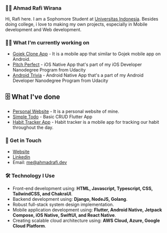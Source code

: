 ### 👨‍🚀 Ahmad Rafi Wirana

Hi, Rafi here. I am a Sophomore Student at [Universitas Indonesia](https://www.ui.ac.id/). Besides doing college,
i love to making my own projects, especially in Mobile development and Web development. 

### 🧑‍💻 What I'm currently working on

- [Gojek Clone App](https://github.com/ahmadrafidev/gojek_clone) - It is a mobile app that similar to Gojek mobile app on Android.
- [Pitch Perfect](https://github.com/ahmadrafidev/PitchPerfect) - iOS Native App that's part of my iOS Developer Nanodegree Program from Udacity
- [Android Trivia](https://github.com/ahmadrafidev/AndroidTrivia) - Android Native App that's a part of my Android Developer Nanodegree Program from Udacity

## 🗄 What I've done

- [Personal Website](https://github.com/ahmadrafidev/Personal-Website-2) - It is a personal website of mine.
- [Simple Todo](https://github.com/ahmadrafidev/simple_todo) - Basic CRUD Flutter App
- [Habit Tracker App](https://github.com/ahmadrafidev/habit-tracker) - Habit tracker is a mobile app for tracking our habit throughout the day.

### 🤙 Get in Touch

- [Website](https://ahmadrafi.dev/)
- [Linkedin](https://www.linkedin.com/in/ahmadrafiwirana/)
- Email: me@ahmadrafi.dev

### 🛠 Technology I Use

- Front-end development using: **HTML, Javascript, Typescript, CSS, TailwindCSS, and ChakraUI**.
- Backend development using: **Django, NodeJS, Golang**.
- Robust full-stack system design implementation.
- Mobile application development using: **Flutter, Android Native, Jetpack Compose, iOS Native, SwiftUI, and React Native**.
- Creating scalable cloud architecture using: **AWS Cloud, Azure, Google Cloud Platform**.

